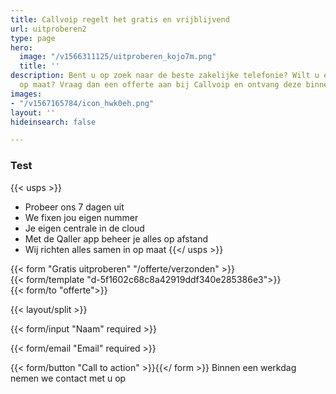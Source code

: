 ```yaml
---
title: Callvoip regelt het gratis en vrijblijvend
url: uitproberen2
type: page
hero:
  image: "/v1566311125/uitproberen_kojo7m.png"
  title: ''
description: Bent u op zoek naar de beste zakelijke telefonie? Wilt u een offerte
  op maat? Vraag dan een offerte aan bij Callvoip en ontvang deze binnen 1 dag.
images:
- "/v1567165784/icon_hwk0eh.png"
layout: ''
hideinsearch: false

---
```

### Test
{{< usps >}}  
* Probeer ons 7 dagen uit
* We fixen jou eigen nummer
* Je eigen centrale in de cloud
* Met de Qaller app beheer je alles op afstand
* Wij richten alles samen in op maat
{{</ usps >}}

{{< form "Gratis uitproberen" "/offerte/verzonden" >}}  
{{< form/template "d-5f1602c68c8a42919ddf340e285386e3">}}  
{{< form/to "offerte">}}

{{< layout/split >}}

{{< form/input "Naam" required >}}

{{< form/email "Email" required >}}

{{< form/button "Call to action" >}}{{</ form >}}
Binnen een werkdag nemen we contact met u op

